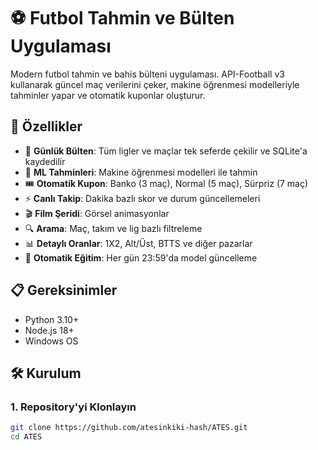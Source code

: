 # ⚽ Futbol Tahmin ve Bülten Uygulaması

Modern futbol tahmin ve bahis bülteni uygulaması. API-Football v3 kullanarak güncel maç verilerini çeker, makine öğrenmesi modelleriyle tahminler yapar ve otomatik kuponlar oluşturur.

## 🚀 Özellikler

- 📅 **Günlük Bülten**: Tüm ligler ve maçlar tek seferde çekilir ve SQLite'a kaydedilir
- 🎯 **ML Tahminleri**: Makine öğrenmesi modelleri ile tahmin
- 🎟️ **Otomatik Kupon**: Banko (3 maç), Normal (5 maç), Sürpriz (7 maç) 
- ⚡ **Canlı Takip**: Dakika bazlı skor ve durum güncellemeleri
- 🎬 **Film Şeridi**: Görsel animasyonlar
- 🔍 **Arama**: Maç, takım ve lig bazlı filtreleme
- 📊 **Detaylı Oranlar**: 1X2, Alt/Üst, BTTS ve diğer pazarlar
- 🤖 **Otomatik Eğitim**: Her gün 23:59'da model güncelleme

## 📋 Gereksinimler

- Python 3.10+
- Node.js 18+
- Windows OS

## 🛠️ Kurulum

### 1. Repository'yi Klonlayın
```bash
git clone https://github.com/atesinkiki-hash/ATES.git
cd ATES
